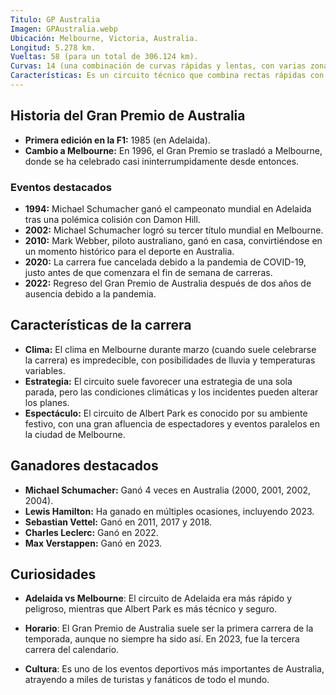 ```yaml
---
Titulo: GP Australia
Imagen: GPAustralia.webp
Ubicación: Melbourne, Victoria, Australia.
Longitud: 5.278 km.
Vueltas: 58 (para un total de 306.124 km).
Curvas: 14 (una combinación de curvas rápidas y lentas, con varias zonas de adelantamiento).
Características: Es un circuito técnico que combina rectas rápidas con secciones lentas y curvas cerradas, lo que lo hace exigente para los pilotos y los neumáticos.
---
```


## Historia del Gran Premio de Australia
- **Primera edición en la F1:** 1985 (en Adelaida).
- **Cambio a Melbourne:** En 1996, el Gran Premio se trasladó a Melbourne, donde se ha celebrado casi ininterrumpidamente desde entonces.

### Eventos destacados
- **1994:** Michael Schumacher ganó el campeonato mundial en Adelaida tras una polémica colisión con Damon Hill.
- **2002:** Michael Schumacher logró su tercer título mundial en Melbourne.
- **2010:** Mark Webber, piloto australiano, ganó en casa, convirtiéndose en un momento histórico para el deporte en Australia.
- **2020:** La carrera fue cancelada debido a la pandemia de COVID-19, justo antes de que comenzara el fin de semana de carreras.
- **2022:** Regreso del Gran Premio de Australia después de dos años de ausencia debido a la pandemia.

## Características de la carrera
- **Clima:** El clima en Melbourne durante marzo (cuando suele celebrarse la carrera) es impredecible, con posibilidades de lluvia y temperaturas variables.
- **Estrategia:** El circuito suele favorecer una estrategia de una sola parada, pero las condiciones climáticas y los incidentes pueden alterar los planes.
- **Espectáculo:** El circuito de Albert Park es conocido por su ambiente festivo, con una gran afluencia de espectadores y eventos paralelos en la ciudad de Melbourne.

## Ganadores destacados
- **Michael Schumacher:** Ganó 4 veces en Australia (2000, 2001, 2002, 2004).
- **Lewis Hamilton:** Ha ganado en múltiples ocasiones, incluyendo 2023.
- **Sebastian Vettel:** Ganó en 2011, 2017 y 2018.
- **Charles Leclerc:** Ganó en 2022.
- **Max Verstappen:** Ganó en 2023.

## Curiosidades
- **Adelaida vs Melbourne**: El circuito de Adelaida era más rápido y peligroso, mientras que Albert Park es más técnico y seguro.

- **Horario**: El Gran Premio de Australia suele ser la primera carrera de la temporada, aunque no siempre ha sido así. En 2023, fue la tercera carrera del calendario.

- **Cultura**: Es uno de los eventos deportivos más importantes de Australia, atrayendo a miles de turistas y fanáticos de todo el mundo.